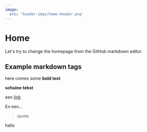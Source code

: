 ```yaml
---
image:
  src: 'header-imgs/home-header.png'
---
```


# Home

Let's try to change the homepage from the GitHub markdown editor.  

## Example markdown tags

here comes some **bold text**

**schuine tekst**

een [link](https://anneleenvernaillen.com)

En een...
> quote

hallo
